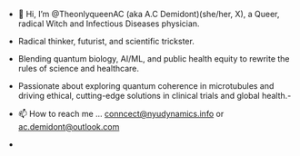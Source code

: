 - 👋 Hi, I’m @TheonlyqueenAC (aka A.C Demidont)(she/her, X), a Queer, radical Witch and Infectious Diseases physician.
- Radical thinker, futurist, and scientific trickster.
- Blending quantum biology, AI/ML, and public health equity to rewrite the rules of science and healthcare.
- Passionate about exploring quantum coherence in microtubules and driving ethical, cutting-edge solutions in clinical trials and global health.-
  
- 📫 How to reach me ... conncect@nyudynamics.info or ac.demidont@outlook.com
- 

<!---
TheonlyqueenAC/TheonlyqueenAC is a ✨ special ✨ repository because its `README.md` (this file) appears on your GitHub profile.
You can click the Preview link to take a look at your changes.
--->

